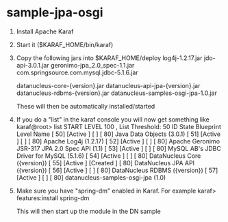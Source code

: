 sample-jpa-osgi
===============
1. Install Apache Karaf

2. Start it ($KARAF_HOME/bin/karaf)

3. Copy the following jars into $KARAF_HOME/deploy
    log4j-1.2.17.jar
    jdo-api-3.0.1.jar
    geronimo-jpa_2.0_spec-1.1.jar
    com.springsource.com.mysql.jdbc-5.1.6.jar

    datanucleus-core-{version}.jar
    datanucleus-api-jpa-{version}.jar
    datanucleus-rdbms-{version}.jar
    datanucleus-samples-osgi-jpa-1.0.jar

    These will then be automatically installed/started

4. If you do a "list" in the karaf console you will now get something like
karaf@root> list
START LEVEL 100 , List Threshold: 50
   ID   State         Blueprint      Level  Name
[  50] [Active     ] [            ] [   80] Java Data Objects (3.0.1)
[  51] [Active     ] [            ] [   80] Apache Log4j (1.2.17)
[  52] [Active     ] [            ] [   80] Apache Geronimo JSR-317 JPA 2.0 Spec API (1.1)
[  53] [Active     ] [            ] [   80] MySQL AB's JDBC Driver for MySQL (5.1.6)
[  54] [Active     ] [            ] [   80] DataNucleus Core ({version})
[  55] [Active     ] [Created     ] [   80] DataNucleus JPA API ({version})
[  56] [Active     ] [            ] [   80] DataNucleus RDBMS ({version})
[  57] [Active     ] [            ] [   80] datanucleus-samples-osgi-jpa (1.0)

5. Make sure you have "spring-dm" enabled in Karaf. For example
   karaf> features:install spring-dm

   This will then start up the module in the DN sample


